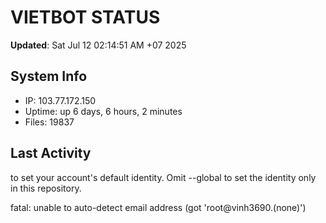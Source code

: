 # VIETBOT STATUS
**Updated**: Sat Jul 12 02:14:51 AM +07 2025

## System Info
- IP: 103.77.172.150
- Uptime: up 6 days, 6 hours, 2 minutes
- Files: 19837

## Last Activity

to set your account's default identity.
Omit --global to set the identity only in this repository.

fatal: unable to auto-detect email address (got 'root@vinh3690.(none)')
